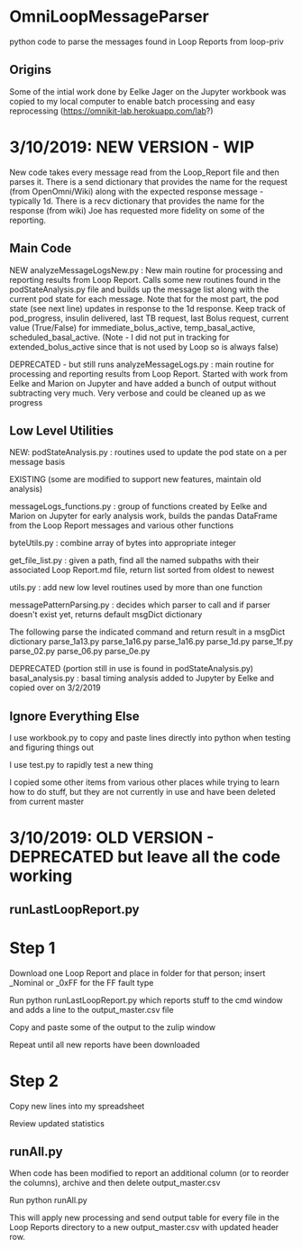 # OmniLoopMessageParser
python code to parse the messages found in Loop Reports from loop-priv

## Origins
Some of the intial work done by Eelke Jager on the Jupyter workbook was copied to my local computer to enable batch processing and easy reprocessing (https://omnikit-lab.herokuapp.com/lab?)

# 3/10/2019: NEW VERSION - WIP

New code takes every message read from the Loop_Report file and then parses it.
There is a send dictionary that provides the name for the request (from OpenOmni/Wiki) along with the expected response message - typically 1d.
There is a recv dictionary that provides the name for the response (from wiki)
Joe has requested more fidelity on some of the reporting.

## Main Code
NEW
analyzeMessageLogsNew.py :
New main routine for processing and reporting results from Loop Report. Calls some new routines found in the podStateAnalysis.py file and builds up the message list along with the current pod state for each message. Note that for the most part, the pod state (see next line) updates in response to the 1d response.
Keep track of pod_progress, insulin delivered, last TB request, last Bolus request, current value (True/False) for immediate_bolus_active, temp_basal_active, scheduled_basal_active.  (Note - I did not put in tracking for extended_bolus_active since that is not used by Loop so is always false)

DEPRECATED - but still runs
analyzeMessageLogs.py : main routine for processing and reporting results from Loop Report. Started with work from Eelke and Marion on Jupyter and have added a bunch of output without subtracting very much.  Very verbose and could be cleaned up as we progress

## Low Level Utilities

NEW:
podStateAnalysis.py : routines used to update the pod state on a per message basis

EXISTING (some are modified to support new features, maintain old analysis)

messageLogs_functions.py : group of functions created by Eelke and Marion on Jupyter for early analysis work, builds the pandas DataFrame from the Loop Report messages and various other functions

byteUtils.py : combine array of bytes into appropriate integer

get_file_list.py : given a path, find all the named subpaths with their associated Loop Report.md file, return list sorted from oldest to newest

utils.py : add new low level routines used by more than one function

messagePatternParsing.py : decides which parser to call and if parser doesn't exist yet, returns default msgDict dictionary

The following parse the indicated command and return result in a msgDict dictionary
parse_1a13.py
parse_1a16.py
parse_1a16.py
parse_1d.py
parse_1f.py
parse_02.py
parse_06.py
parse_0e.py

DEPRECATED (portion still in use is found in podStateAnalysis.py)
basal_analysis.py : basal timing analysis added to Jupyter by Eelke and copied over on 3/2/2019

## Ignore Everything Else

I use workbook.py to copy and paste lines directly into python when testing and figuring things out

I use test.py to rapidly test a new thing

I copied some other items from various other places while trying to learn how to do stuff, but they are not currently in use and have been deleted from current master

# 3/10/2019: OLD VERSION - DEPRECATED but leave all the code working
## runLastLoopReport.py

# Step 1

Download one Loop Report and place in folder for that person; insert _Nominal or _0xFF for the FF fault type

Run python runLastLoopReport.py which reports stuff to the cmd window and adds a line to the output_master.csv file

Copy and paste some of the output to the zulip window

Repeat until all new reports have been downloaded

# Step 2

Copy new lines into my spreadsheet

Review updated statistics

## runAll.py

When code has been modified to report an additional column (or to reorder the columns), archive and then delete output_master.csv

Run python runAll.py

This will apply new processing and send output table for every file in the Loop Reports directory to a new output_master.csv with updated header row.
